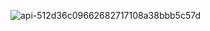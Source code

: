 ![api-512d36c09662682717108a38bbb5c57d](https://github.com/Sabeerwaqas/React-Axios-API-With-Testing-Using-Postman/assets/71982222/dc007398-eec1-4eac-8821-d6d52f02c2a7)
